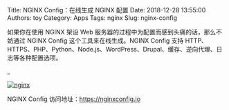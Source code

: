 Title: NGINX Config：在线生成 NGINX 配置
Date: 2018-12-28 13:55:00
Authors: toy
Category: Apps
Tags: nginx
Slug: nginx-config

如果你在使用 NGINX 架设 Web 服务器的过程中为配置而感到头痛的话，那么不妨通过 NGINX Config 这个工具来在线生成。NGINX Config 支持 HTTP、HTTPS、PHP、Python、Node.js、WordPress、Drupal、缓存、逆向代理、日志等各种配置选项。

<!-- PELICAN_END_SUMMARY -->_

[![nginx]({filename}/images/nginxconfig.thumb.png)]({filename}/images/nginxconfig.png)

NGINX Config 访问地址：<https://nginxconfig.io>